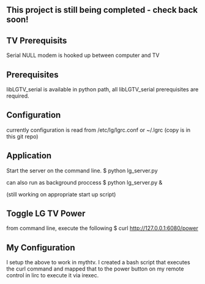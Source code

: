 This project is still being completed - check back soon!
--------------------------------------------------------
TV Prerequisits
---------------
Serial NULL modem is hooked up between computer and TV


Prerequisites
-------------
libLGTV_serial is available in python path, all libLGTV_serial prerequisites are required.  


Configuration
-------------
currently configuration is read from /etc/lg/lgrc.conf or ~/.lgrc
(copy is in this git repo)


Application
-----------
Start the server on the command line.
$ python lg_server.py

can also run as background proccess
$ python lg_server.py &

(still working on appropriate start up script)


Toggle LG TV Power
------------------
from command line, execute the following
$ curl http://127.0.0.1:6080/power


My Configuration
----------------
I setup the above to work in mythtv.  I created a bash script that executes the curl command and mapped that to the power button on my remote control in lirc to execute it via irexec.


